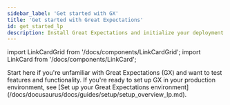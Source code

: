 ```yaml
---
sidebar_label: 'Get started with GX'
title: 'Get started with Great Expectations'
id: get_started_lp
description: Install Great Expectations and initialize your deployment.
---
```


import LinkCardGrid from '/docs/components/LinkCardGrid';
import LinkCard from '/docs/components/LinkCard';

<p class="DocItem__header-description">Start here if you're unfamiliar with Great Expectations (GX) and want to test features and functionality. If you're ready to set up GX in your production environment, see [Set up your Great Expectations environment](/docs/docusaurus/docs/guides/setup/setup_overview_lp.md). </p>



<LinkCardGrid>
  <LinkCard topIcon label="Test GX features and functionality" description="Install GX, connect to sample data, build your first Expectation, validate data, and review the validation results" href="/docs/guides/setup/optional_dependencies/cloud/connect_gx_source_data_system" icon="/img/connect_icon.svg" />
  <LinkCard topIcon label="Get started with GX and Databricks" description="Learn how you can use GX with Databricks" href="/docs/tutorials/getting_started/how_to_use_great_expectations_in_databricks" icon="/img/integrations/databricks_icon.png" />
  <LinkCard topIcon label="Get Started with GX and SQL" description="Learn how you can use GX with a SQL Datasource" href="/docs/tutorials/getting_started/how_to_use_great_expectations_with_sql" icon="/img/sql_icon.svg" />
</LinkCardGrid>